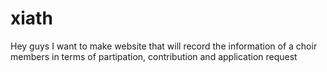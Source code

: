 # xiath
Hey guys I want to make website that will record the information of a choir members in terms of partipation, contribution and application request
